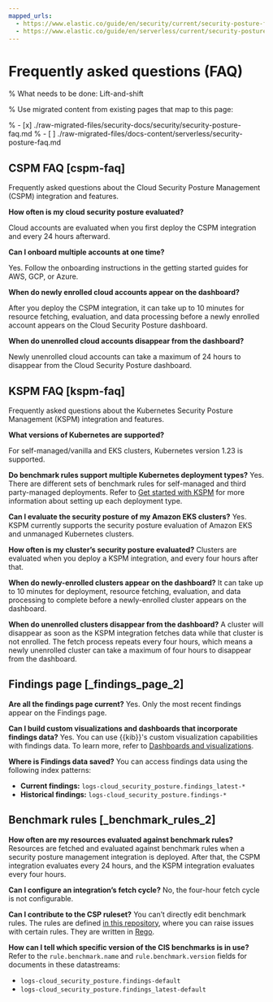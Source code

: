```yaml
---
mapped_urls:
  - https://www.elastic.co/guide/en/security/current/security-posture-faq.html
  - https://www.elastic.co/guide/en/serverless/current/security-posture-faq.html
---
```


# Frequently asked questions (FAQ)

% What needs to be done: Lift-and-shift

% Use migrated content from existing pages that map to this page:

% - [x] ./raw-migrated-files/security-docs/security/security-posture-faq.md
% - [ ] ./raw-migrated-files/docs-content/serverless/security-posture-faq.md


## CSPM FAQ [cspm-faq]

Frequently asked questions about the Cloud Security Posture Management (CSPM) integration and features.

**How often is my cloud security posture evaluated?**

Cloud accounts are evaluated when you first deploy the CSPM integration and every 24 hours afterward.

**Can I onboard multiple accounts at one time?**

Yes. Follow the onboarding instructions in the getting started guides for AWS, GCP, or Azure.

**When do newly enrolled cloud accounts appear on the dashboard?**

After you deploy the CSPM integration, it can take up to 10 minutes for resource fetching, evaluation, and data processing before a newly enrolled account appears on the Cloud Security Posture dashboard.

**When do unenrolled cloud accounts disappear from the dashboard?**

Newly unenrolled cloud accounts can take a maximum of 24 hours to disappear from the Cloud Security Posture dashboard.


## KSPM FAQ [kspm-faq]

Frequently asked questions about the Kubernetes Security Posture Management (KSPM) integration and features.

**What versions of Kubernetes are supported?**

For self-managed/vanilla and EKS clusters, Kubernetes version 1.23 is supported.

**Do benchmark rules support multiple Kubernetes deployment types?** Yes. There are different sets of benchmark rules for self-managed and third party-managed deployments. Refer to [Get started with KSPM](/solutions/security/cloud/get-started-with-kspm.md) for more information about setting up each deployment type.

**Can I evaluate the security posture of my Amazon EKS clusters?** Yes. KSPM currently supports the security posture evaluation of Amazon EKS and unmanaged Kubernetes clusters.

**How often is my cluster’s security posture evaluated?** Clusters are evaluated when you deploy a KSPM integration, and every four hours after that.

**When do newly-enrolled clusters appear on the dashboard?** It can take up to 10 minutes for deployment, resource fetching, evaluation, and data processing to complete before a newly-enrolled cluster appears on the dashboard.

**When do unenrolled clusters disappear from the dashboard?** A cluster will disappear as soon as the KSPM integration fetches data while that cluster is not enrolled. The fetch process repeats every four hours, which means a newly unenrolled cluster can take a maximum of four hours to disappear from the dashboard.


## Findings page [_findings_page_2]

**Are all the findings page current?** Yes. Only the most recent findings appear on the Findings page.

**Can I build custom visualizations and dashboards that incorporate findings data?** Yes. You can use {{kib}}'s custom visualization capabilities with findings data. To learn more, refer to [Dashboards and visualizations](/explore-analyze/dashboards.md).

**Where is Findings data saved?** You can access findings data using the following index patterns:

* **Current findings:** `logs-cloud_security_posture.findings_latest-*`
* **Historical findings:** `logs-cloud_security_posture.findings-*`


## Benchmark rules [_benchmark_rules_2]

**How often are my resources evaluated against benchmark rules?** Resources are fetched and evaluated against benchmark rules when a security posture management integration is deployed. After that, the CSPM integration evaluates every 24 hours, and the KSPM integration evaluates every four hours.

**Can I configure an integration’s fetch cycle?** No, the four-hour fetch cycle is not configurable.

**Can I contribute to the CSP ruleset?** You can’t directly edit benchmark rules. The rules are defined [in this repository](https://github.com/elastic/csp-security-policies), where you can raise issues with certain rules. They are written in [Rego](https://www.openpolicyagent.org/docs/latest/policy-language/).

**How can I tell which specific version of the CIS benchmarks is in use?** Refer to the `rule.benchmark.name` and `rule.benchmark.version` fields for documents in these datastreams:

* `logs-cloud_security_posture.findings-default`
* `logs-cloud_security_posture.findings_latest-default`
